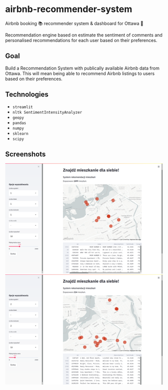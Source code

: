 # airbnb-recommender-system
Airbnb booking :books: recommender system &amp; dashboard for Ottawa :memo:

Recommendation engine based on estimate the sentiment of comments and personalised recommendations for each user based on their preferences.

## Goal
Build a Recommendation System with publically available Airbnb data from Ottawa. This will mean being able to recommend Airbnb listings to users based on their preferences.

## Technologies

* `streamlit`
* `nltk SentimentIntensityAnalyzer`
* `geopy`
* `pandas`
* `numpy`
* `sklearn`
* `scipy`


## Screenshots

![ss1](./ss/ss1.png)
![ss2](./ss/ss2.png)
